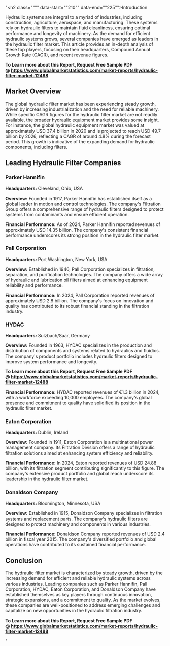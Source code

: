 "<h2 class="""" data-start=""210"" data-end=""225"">Introduction</h2>
<p class="""" data-start=""227"" data-end=""422""><span class=""relative -mx-px my-[-0.2rem] rounded px-px py-[0.2rem]"">Hydraulic systems are integral to a myriad of industries, including construction, agriculture, aerospace, and manufacturing.</span> <span class=""relative -mx-px my-[-0.2rem] rounded px-px py-[0.2rem]"">These systems rely on hydraulic filters to maintain fluid cleanliness, ensuring optimal performance and longevity of machinery.</span> <span class=""relative -mx-px my-[-0.2rem] rounded px-px py-[0.2rem]"">As the demand for efficient hydraulic systems grows, several companies have emerged as leaders in the hydraulic filter market.</span> <span class=""relative -mx-px my-[-0.2rem] rounded px-px py-[0.2rem]"">This article provides an in-depth analysis of these top players, focusing on their headquarters, Compound Annual Growth Rate (CAGR), and recent revenue figures.</span></p>
<p class="""" data-start=""227"" data-end=""422""><strong>To Learn more about this Report, Request Free Sample PDF @&nbsp;<a href=""https://www.globalmarketstatistics.com/market-reports/hydraulic-filter-market-12488"">https://www.globalmarketstatistics.com/market-reports/hydraulic-filter-market-12488</a></strong></p>
<h2 class="""" data-start=""424"" data-end=""442"">Market Overview</h2>
<p class="""" data-start=""444"" data-end=""639""><span class=""relative -mx-px my-[-0.2rem] rounded px-px py-[0.2rem]"">The global hydraulic filter market has been experiencing steady growth, driven by increasing industrialization and the need for reliable machinery.</span> <span class=""relative -mx-px my-[-0.2rem] rounded px-px py-[0.2rem]"">While specific CAGR figures for the hydraulic filter market are not readily available, the broader hydraulic equipment market provides some insight.</span> <span class=""relative -mx-px my-[-0.2rem] rounded px-px py-[0.2rem]"">For instance, the global hydraulic equipment market was valued at approximately USD 37.4 billion in 2020 and is projected to reach USD 49.7 billion by 2026, reflecting a CAGR of around 4.8% during the forecast period.</span> <span class=""relative -mx-px my-[-0.2rem] rounded px-px py-[0.2rem]"">This growth is indicative of the expanding demand for hydraulic components, including filters.</span></p>
<h2 class="""" data-start=""641"" data-end=""678"">Leading Hydraulic Filter Companies</h2>
<h3 class="""" data-start=""680"" data-end=""699"">Parker Hannifin</h3>
<p class="""" data-start=""701"" data-end=""804""><strong data-start=""701"" data-end=""718"">Headquarters:</strong> <span class=""relative -mx-px my-[-0.2rem] rounded px-px py-[0.2rem]"">Cleveland, Ohio, USA</span></p>
<p class="""" data-start=""806"" data-end=""945""><strong data-start=""806"" data-end=""819"">Overview:</strong> <span class=""relative -mx-px my-[-0.2rem] rounded px-px py-[0.2rem]"">Founded in 1917, Parker Hannifin has established itself as a global leader in motion and control technologies.</span> <span class=""relative -mx-px my-[-0.2rem] rounded px-px py-[0.2rem]"">The company's Filtration Group offers a comprehensive range of hydraulic filters designed to protect systems from contaminants and ensure efficient operation.</span></p>
<p class="""" data-start=""947"" data-end=""1099""><strong data-start=""947"" data-end=""973"">Financial Performance:</strong> <span class=""relative -mx-px my-[-0.2rem] rounded px-px py-[0.2rem]"">As of 2024, Parker Hannifin reported revenues of approximately USD 14.35 billion.</span> <span class=""relative -mx-px my-[-0.2rem] rounded px-px py-[0.2rem]"">The company's consistent financial performance underscores its strong position in the hydraulic filter market.</span></p>
<h3 class="""" data-start=""1101"" data-end=""1121"">Pall Corporation</h3>
<p class="""" data-start=""1123"" data-end=""1226""><strong data-start=""1123"" data-end=""1140"">Headquarters:</strong> <span class=""relative -mx-px my-[-0.2rem] rounded px-px py-[0.2rem]"">Port Washington, New York, USA</span></p>
<p class="""" data-start=""1228"" data-end=""1367""><strong data-start=""1228"" data-end=""1241"">Overview:</strong> <span class=""relative -mx-px my-[-0.2rem] rounded px-px py-[0.2rem]"">Established in 1946, Pall Corporation specializes in filtration, separation, and purification technologies.</span> <span class=""relative -mx-px my-[-0.2rem] rounded px-px py-[0.2rem]"">The company offers a wide array of hydraulic and lubrication oil filters aimed at enhancing equipment reliability and performance.</span></p>
<p class="""" data-start=""1369"" data-end=""1521""><strong data-start=""1369"" data-end=""1395"">Financial Performance:</strong> <span class=""relative -mx-px my-[-0.2rem] rounded px-px py-[0.2rem]"">In 2024, Pall Corporation reported revenues of approximately USD 2.8 billion.</span> <span class=""relative -mx-px my-[-0.2rem] rounded px-px py-[0.2rem]"">The company's focus on innovation and quality has contributed to its robust financial standing in the filtration industry.</span></p>
<h3 class="""" data-start=""1523"" data-end=""1532"">HYDAC</h3>
<p class="""" data-start=""1534"" data-end=""1637""><strong data-start=""1534"" data-end=""1551"">Headquarters:</strong> <span class=""relative -mx-px my-[-0.2rem] rounded px-px py-[0.2rem]"">Sulzbach/Saar, Germany</span></p>
<p class="""" data-start=""1639"" data-end=""1778""><strong data-start=""1639"" data-end=""1652"">Overview:</strong> <span class=""relative -mx-px my-[-0.2rem] rounded px-px py-[0.2rem]"">Founded in 1963, HYDAC specializes in the production and distribution of components and systems related to hydraulics and fluidics.</span> <span class=""relative -mx-px my-[-0.2rem] rounded px-px py-[0.2rem]"">The company's product portfolio includes hydraulic filters designed to improve system performance and longevity.</span></p>
<p class="""" data-start=""1639"" data-end=""1778""><strong>To Learn more about this Report, Request Free Sample PDF @&nbsp;<a href=""https://www.globalmarketstatistics.com/market-reports/hydraulic-filter-market-12488"">https://www.globalmarketstatistics.com/market-reports/hydraulic-filter-market-12488</a></strong></p>
<p class="""" data-start=""1780"" data-end=""1972""><strong data-start=""1780"" data-end=""1806"">Financial Performance:</strong> <span class=""relative -mx-px my-[-0.2rem] rounded px-px py-[0.2rem]"">HYDAC reported revenues of &euro;1.3 billion in 2024, with a workforce exceeding 10,000 employees.</span> <span class=""relative -mx-px my-[-0.2rem] rounded px-px py-[0.2rem]"">The company's global presence and commitment to quality have solidified its position in the hydraulic filter market.</span></p>
<h3 class="""" data-start=""1974"" data-end=""1995"">Eaton Corporation</h3>
<p class="""" data-start=""1997"" data-end=""2100""><strong data-start=""1997"" data-end=""2014"">Headquarters:</strong> <span class=""relative -mx-px my-[-0.2rem] rounded px-px py-[0.2rem]"">Dublin, Ireland</span></p>
<p class="""" data-start=""2102"" data-end=""2241""><strong data-start=""2102"" data-end=""2115"">Overview:</strong> <span class=""relative -mx-px my-[-0.2rem] rounded px-px py-[0.2rem]"">Founded in 1911, Eaton Corporation is a multinational power management company.</span> <span class=""relative -mx-px my-[-0.2rem] rounded px-px py-[0.2rem]"">Its Filtration Division offers a range of hydraulic filtration solutions aimed at enhancing system efficiency and reliability.</span></p>
<p class="""" data-start=""2243"" data-end=""2435""><strong data-start=""2243"" data-end=""2269"">Financial Performance:</strong> <span class=""relative -mx-px my-[-0.2rem] rounded px-px py-[0.2rem]"">In 2024, Eaton reported revenues of USD 24.88 billion, with its filtration segment contributing significantly to this figure.</span> <span class=""relative -mx-px my-[-0.2rem] rounded px-px py-[0.2rem]"">The company's extensive product portfolio and global reach underscore its leadership in the hydraulic filter market.</span> </p>
<h3 class="""" data-start=""2437"" data-end=""2458"">Donaldson Company</h3>
<p class="""" data-start=""2460"" data-end=""2563""><strong data-start=""2460"" data-end=""2477"">Headquarters:</strong> <span class=""relative -mx-px my-[-0.2rem] rounded px-px py-[0.2rem]"">Bloomington, Minnesota, USA</span></p>
<p class="""" data-start=""2565"" data-end=""2704""><strong data-start=""2565"" data-end=""2578"">Overview:</strong> <span class=""relative -mx-px my-[-0.2rem] rounded px-px py-[0.2rem]"">Established in 1915, Donaldson Company specializes in filtration systems and replacement parts.</span> <span class=""relative -mx-px my-[-0.2rem] rounded px-px py-[0.2rem]"">The company's hydraulic filters are designed to protect machinery and components in various industries.</span></p>
<p class="""" data-start=""2706"" data-end=""2898""><strong data-start=""2706"" data-end=""2732"">Financial Performance:</strong> <span class=""relative -mx-px my-[-0.2rem] rounded px-px py-[0.2rem]"">Donaldson Company reported revenues of USD 2.4 billion in fiscal year 2015.</span> <span class=""relative -mx-px my-[-0.2rem] rounded px-px py-[0.2rem]"">The company's diversified portfolio and global operations have contributed to its sustained financial performance.</span></p>
<h2 class="""" data-start=""2900"" data-end=""2913"">Conclusion</h2>
<p class="""" data-start=""2915"" data-end=""3080""><span class=""relative -mx-px my-[-0.2rem] rounded px-px py-[0.2rem]"">The hydraulic filter market is characterized by steady growth, driven by the increasing demand for efficient and reliable hydraulic systems across various industries.</span> <span class=""relative -mx-px my-[-0.2rem] rounded px-px py-[0.2rem]"">Leading companies such as Parker Hannifin, Pall Corporation, HYDAC, Eaton Corporation, and Donaldson Company have established themselves as key players through continuous innovation, strategic expansions, and a commitment to quality.</span> <span class=""relative -mx-px my-[-0.2rem] rounded px-px py-[0.2rem]"">As the market evolves, these companies are well-positioned to address emerging challenges and capitalize on new opportunities in the hydraulic filtration industry.</span></p>
<p class="""" data-start=""2915"" data-end=""3080""><span class=""relative -mx-px my-[-0.2rem] rounded px-px py-[0.2rem]""><strong>To Learn more about this Report, Request Free Sample PDF @&nbsp;<a href=""https://www.globalmarketstatistics.com/market-reports/hydraulic-filter-market-12488"">https://www.globalmarketstatistics.com/market-reports/hydraulic-filter-market-12488</a></strong></span></p>"
